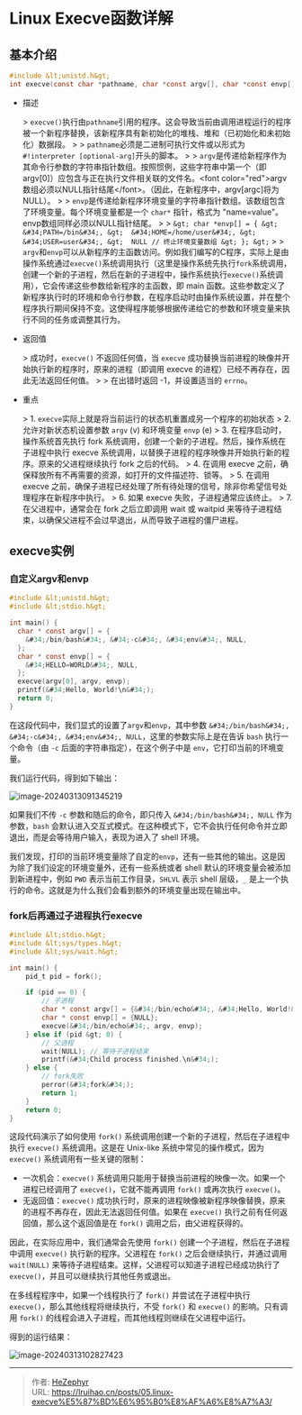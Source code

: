 # Linux Execve函数详解


## 基本介绍

```c
#include &lt;unistd.h&gt;
int execve(const char *pathname, char *const argv[], char *const envp[]);
```

* 描述

	&gt; `execve()`执行由`pathname`引用的程序。这会导致当前由调用进程运行的程序被一个新程序替换，该新程序具有新初始化的堆栈、堆和（已初始化和未初始化）数据段。
	&gt;
	&gt; `pathname`必须是二进制可执行文件或以形式为`#!interpreter [optional-arg]`开头的脚本。
	&gt;
	&gt; `argv`是传递给新程序作为其命令行参数的字符串指针数组。按照惯例，这些字符串中第一个（即argv[0]）应包含与正在执行文件相关联的文件名。&lt;font color=&#34;red&#34;&gt;argv数组必须以NULL指针结尾&lt;/font&gt;。（因此，在新程序中，argv[argc]将为NULL）。
	&gt;
	&gt; `envp`是传递给新程序环境变量的字符串指针数组。该数组包含了环境变量。每个环境变量都是一个 `char*` 指针，格式为 &#34;name=value&#34;。envp数组同样必须以NULL指针结尾。
	&gt;
	&gt; ```
	&gt; char *envp[] = {
	&gt;  &#34;PATH=/bin&#34;,
	&gt;  &#34;HOME=/home/user&#34;,
	&gt;  &#34;USER=user&#34;,
	&gt;  NULL // 终止环境变量数组
	&gt; };
	&gt; ```
	&gt;
	&gt; `argv`和`envp`可以从新程序的主函数访问。例如我们编写的C程序，实际上是由操作系统通过`execve()`系统调用执行（这里是操作系统先执行`fork`系统调用，创建一个新的子进程，然后在新的子进程中，操作系统执行`execve()`系统调用），它会传递这些参数给新程序的主函数，即 main 函数。这些参数定义了新程序执行时的环境和命令行参数，在程序启动时由操作系统设置，并在整个程序执行期间保持不变。这使得程序能够根据传递给它的参数和环境变量来执行不同的任务或调整其行为。

* 返回值

	&gt; 成功时，`execve()` 不返回任何值，当 `execve` 成功替换当前进程的映像并开始执行新的程序时，原来的进程（即调用 execve 的进程）已经不再存在，因此无法返回任何值。
	&gt;
	&gt; 在出错时返回 -1，并设置适当的 `errno`。

* 重点

	&gt; 1. `execve`实际上就是将当前运行的状态机重置成另一个程序的初始状态
	&gt; 2. 允许对新状态机设置参数 `argv` (v) 和环境变量 `envp` (e)
	&gt; 3. 在程序启动时，操作系统首先执行 fork 系统调用，创建一个新的子进程。然后，操作系统在子进程中执行 execve 系统调用，以替换子进程的程序映像并开始执行新的程序。原来的父进程继续执行 fork 之后的代码。
	&gt; 4. 在调用 execve 之前，确保释放所有不再需要的资源，如打开的文件描述符、锁等。
	&gt; 5. 在调用 execve 之前，确保子进程已经处理了所有待处理的信号，除非你希望信号处理程序在新程序中执行。
	&gt; 6. 如果 execve 失败，子进程通常应该终止。
	&gt; 7. 在父进程中，通常会在 fork 之后立即调用 wait 或 waitpid 来等待子进程结束，以确保父进程不会过早退出，从而导致子进程的僵尸进程。

## execve实例

### 自定义argv和envp

```c
#include &lt;unistd.h&gt;
#include &lt;stdio.h&gt;

int main() {
  char * const argv[] = {
    &#34;/bin/bash&#34;, &#34;-c&#34;, &#34;env&#34;, NULL,
  };
  char * const envp[] = {
    &#34;HELLO=WORLD&#34;, NULL,
  };
  execve(argv[0], argv, envp);
  printf(&#34;Hello, World!\n&#34;);
  return 0;
}
```

在这段代码中，我们显式的设置了`argv`和`envp`，其中参数 `&#34;/bin/bash&#34;, &#34;-c&#34;, &#34;env&#34;, NULL`，这里的参数实际上是在告诉 `bash` 执行一个命令（由 `-c` 后面的字符串指定），在这个例子中是 `env`，它打印当前的环境变量。

我们运行代码，得到如下输出：

![image-20240313091345219](https://raw.githubusercontent.com/unique-pure/NewPicGoLibrary/main/img/image-20240313091345219.png)

如果我们不传 `-c` 参数和随后的命令，即只传入 `&#34;/bin/bash&#34;, NULL` 作为参数，`bash` 会默认进入交互式模式。在这种模式下，它不会执行任何命令并立即退出，而是会等待用户输入，表现为进入了 shell 环境。

我们发现，打印的当前环境变量除了自定的`envp`，还有一些其他的输出。这是因为除了我们设定的环境变量外，还有一些系统或者 shell 默认的环境变量会被添加到新进程中，例如 `PWD` 表示当前工作目录，`SHLVL` 表示 shell 层级，`_` 是上一个执行的命令。这就是为什么我们会看到额外的环境变量出现在输出中。

### fork后再通过子进程执行execve

```c
#include &lt;stdio.h&gt;
#include &lt;sys/types.h&gt;
#include &lt;sys/wait.h&gt;

int main() {
    pid_t pid = fork();

    if (pid == 0) {
        // 子进程
        char * const argv[] = {&#34;/bin/echo&#34;, &#34;Hello, World!&#34;, NULL};
        char * const envp[] = {NULL};
        execve(&#34;/bin/echo&#34;, argv, envp);
    } else if (pid &gt; 0) {
        // 父进程
        wait(NULL); // 等待子进程结束
        printf(&#34;Child process finished.\n&#34;);
    } else {
        // fork失败
        perror(&#34;fork&#34;);
        return 1;
    }
    return 0;
}
```

这段代码演示了如何使用 `fork()` 系统调用创建一个新的子进程，然后在子进程中执行 `execve()` 系统调用。这是在 Unix-like 系统中常见的操作模式，因为 `execve()` 系统调用有一些关键的限制：

* 一次机会：`execve()` 系统调用只能用于替换当前进程的映像一次。如果一个进程已经调用了 `execve()`，它就不能再调用 `fork()` 或再次执行 `execve()`。
* 无返回值：`execve()` 成功执行时，原来的进程映像被新程序映像替换，原来的进程不再存在，因此无法返回任何值。如果在 `execve()` 执行之前有任何返回值，那么这个返回值是在 `fork()` 调用之后，由父进程获得的。

因此，在实际应用中，我们通常会先使用 `fork()` 创建一个子进程，然后在子进程中调用 `execve()` 执行新的程序。父进程在 `fork()` 之后会继续执行，并通过调用 `wait(NULL)` 来等待子进程结束。这样，父进程可以知道子进程已经成功执行了 `execve()`，并且可以继续执行其他任务或退出。

在多线程程序中，如果一个线程执行了 `fork()` 并尝试在子进程中执行 `execve()`，那么其他线程将继续执行，不受 `fork()` 和 `execve()` 的影响。只有调用 `fork()` 的线程会进入子进程，而其他线程则继续在父进程中运行。

得到的运行结果：

![image-20240313102827423](https://raw.githubusercontent.com/unique-pure/NewPicGoLibrary/main/img/image-20240313102827423.png)

---

> 作者: [HeZephyr](https://github.com/HeZephyr)  
> URL: https://lruihao.cn/posts/05.linux-execve%E5%87%BD%E6%95%B0%E8%AF%A6%E8%A7%A3/  

